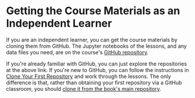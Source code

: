 # Getting the Course Materials as an Independent Learner

If you are an independent learner, you can get the course materials by cloning them from GitHub. The Jupyter notebooks of the lessons, and any data files you need, are on the course's [GitHub repository](https://github.com/neural-data-science). 

If you're already familiar with GitHub, you can just explore the repositories at the above link. If you're new to GitHub, you can follow the instructions in [Clone Your First Repository](./clone.md) and work through the lessons. The only difference is that, rather than obtaining your first repository via a GitHub classroom, you should [clone it from the book's main repository](https://github.com/new?owner=neural-data-science&template_name=github-starter-course&template_owner=neural-data-science).